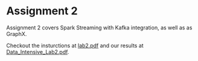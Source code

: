 # Assignment 2

Assignment 2 covers Spark Streaming with Kafka integration, as well as as GraphX.

Checkout the insturctions at [lab2.pdf](https://github.com/alishibli97/Data-Intensive/blob/main/lab2/lab2.pdf) and our results at [Data_Intensive_Lab2.pdf](https://github.com/alishibli97/Data-Intensive-Computing/blob/main/lab2/Data_Intensive_Lab2.pdf).

